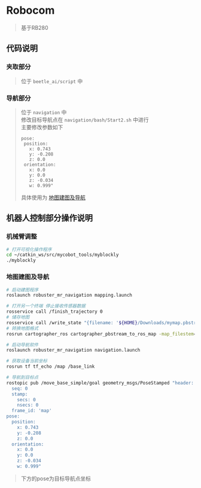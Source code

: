 # Robocom
> 基于RB280

## 代码说明
### 夹取部分
> 位于 `beetle_ai/script` 中

### 导航部分
> 位于 `navigation` 中\
> 修改目标导航点在 `navigation/bash/Start2.sh` 中进行\
> 主要修改参数如下
> ```
> pose:
>  position: 
>    x: 0.743
>    y: -0.208
>    z: 0.0
>  orientation: 
>    x: 0.0
>    y: 0.0
>    z: -0.034
>    w: 0.999"
> ```
> 具体使用为 [地图建图及导航](#地图建图及导航)


## 机器人控制部分操作说明
### 机械臂调整
```bash
# 打开可视化操作程序
cd ~/catkin_ws/src/mycobot_tools/myblockly
./myblockly
```

### 地图建图及导航
```bash
# 启动建图程序
roslaunch robuster_mr_navigation mapping.launch

# 打开另一个终端 停止接收传感器数据
rosservice call /finish_trajectory 0
# 储存地图
rosservice call /write_state "{filename: '${HOME}/Downloads/mymap.pbstream'}"
# 转换地图格式
rosrun cartographer_ros cartographer_pbstream_to_ros_map -map_filestem={HOME}/Downloads/mymap -pbstream_filename=/home/robuster/Downloads/mymap.pbstream -resolution=0.05

# 启动导航软件
roslaunch robuster_mr_navigation navigation.launch

# 获取设备当前坐标
rosrun tf tf_echo /map /base_link

# 导航到目标点
rostopic pub /move_base_simple/goal geometry_msgs/PoseStamped "header:
  seq: 0
  stamp: 
    secs: 0
    nsecs: 0
  frame_id: 'map'
pose:
  position: 
    x: 0.743
    y: -0.208
    z: 0.0
  orientation: 
    x: 0.0
    y: 0.0
    z: -0.034
    w: 0.999"
```
> 下方的pose为目标导航点坐标
